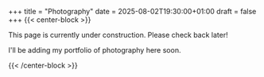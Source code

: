 +++
title = "Photography"
date = 2025-08-02T19:30:00+01:00
draft = false
+++
{{< center-block >}}
<p class="lead">This page is currently under construction. Please check back later!</p>
<p>I'll be adding my portfolio of photography here soon.</p>
{{< /center-block >}}
